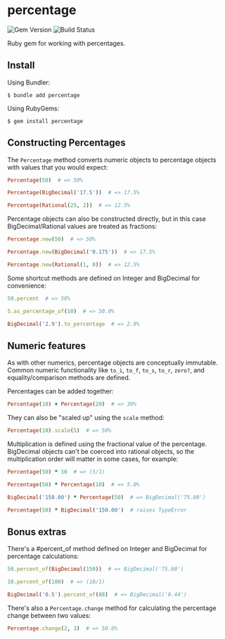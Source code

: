 # percentage

![Gem Version](https://badge.fury.io/rb/percentage.svg)
![Build Status](https://github.com/readysteady/percentage/workflows/Test/badge.svg)


Ruby gem for working with percentages.


## Install

Using Bundler:

    $ bundle add percentage

Using RubyGems:

    $ gem install percentage


## Constructing Percentages

The `Percentage` method converts numeric objects to percentage objects
with values that you would expect:

```ruby
Percentage(50)  # => 50%

Percentage(BigDecimal('17.5'))  # => 17.5%

Percentage(Rational(25, 2))  # => 12.5%
```

Percentage objects can also be constructed directly, but in this case
BigDecimal/Rational values are treated as fractions:

```ruby
Percentage.new(50)  # => 50%

Percentage.new(BigDecimal('0.175'))  # => 17.5%

Percentage.new(Rational(1, 8))  # => 12.5%
```

Some shortcut methods are defined on Integer and BigDecimal for convenience:

```ruby
50.percent  # => 50%

5.as_percentage_of(10)  # => 50.0%

BigDecimal('2.9').to_percentage  # => 2.9%
```


## Numeric features

As with other numerics, percentage objects are conceptually immutable.
Common numeric functionality like `to_i`, `to_f`, `to_s`, `to_r`, `zero?`,
and equality/comparison methods are defined.

Percentages can be added together:

```ruby
Percentage(10) + Percentage(20)  # => 30%
```

They can also be "scaled up" using the `scale` method:

```ruby
Percentage(10).scale(5)  # => 50%
```

Multiplication is defined using the fractional value of the percentage.
BigDecimal objects can't be coerced into rational objects, so the
multiplication order will matter in some cases, for example:

```ruby
Percentage(50) * 10  # => (5/1)

Percentage(50) * Percentage(10)  # => 5.0%

BigDecimal('150.00') * Percentage(50)  # => BigDecimal('75.00')

Percentage(50) * BigDecimal('150.00')  # raises TypeError
```


## Bonus extras

There's a #percent_of method defined on Integer and BigDecimal for percentage calculations:

```ruby
50.percent_of(BigDecimal(150))  # => BigDecimal('75.00')

10.percent_of(100)  # => (10/1)

BigDecimal('0.5').percent_of(88)  # => BigDecimal('0.44')
```

There's also a `Percentage.change` method for calculating the percentage change between two values:

```ruby
Percentage.change(2, 3)  # => 50.0%
```
